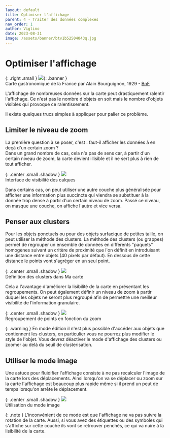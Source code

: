 ```yaml
---
layout: default
title: Optimiser l'affichage
parent: 4 - Traiter des données complexes
nav_order: 1
author: Viglino
date: 2023-08-31
image: /assets/banner/btv1b52504043q.jpg
---
```

# Optimiser l'affichage

{: .right .small }
![](/Macarte-MI/assets/banner/btv1b52504043q.jpg){: .banner }   
Carte gastronomique de la France par Alain Bourguignon, 1929 - [BnF](https://gallica.bnf.fr/ark:/12148/btv1b52504043q/)

L'affichage de nombreuses données sur la carte peut drastiquement ralentir l'affichage. Ce n'est pas le nombre d'objets en soit mais le nombre d'objets visibles qui provoque ce ralentissement.

Il existe quelques trucs simples à appliquer pour palier ce problème.

## Limiter le niveau de zoom

La première question à se poser, c'est : faut-il afficher les données à en deçà d'un certain zoom ?   
Dans un grand nombre de cas, cela n'a pas de sens car, à partir d'un certain niveau de zoom, la carte devient illisible et il ne sert plus à rien de tout afficher.

{: .center .small .shadow }
![](/Macarte-MI/assets/img/ch4.1-visibility.png)   
Interface de visibilité des calques

Dans certains cas, on peut utiliser une autre couche plus généralisée pour afficher une information plus succincte qui viendra se substituer à la donnée trop dense à partir d'un certain niveau de zoom. Passé ce niveau, on masque une couche, on affiche l'autre et vice versa.

## Penser aux clusters

Pour les objets ponctuels ou pour des objets surfacique de petites taille, on peut utiliser la méthode des clusters.
La méthode des clusters (ou grappes) permet de regrouper un ensemble de données en différents "paquets" homogènes suivant un critère de proximité que l'on définit en introduisant une distance entre objets (40 pixels par défaut). En dessous de cette distance le points vont s'agréger en un seul point.

{: .center .small .shadow }
![](/Macarte-MI/assets/img/ch4.1-cluster.png)   
Définition des clusters dans Ma carte

Cela a l'avantage d'améliorer la lisibilité de la carte en présentant les regroupements. On peut également définir un niveau de zoom à partir duquel les objets ne seront plus regroupé afin de permettre une meilleur visibilité de l'information granulaire.

{: .center .small .shadow }
![](/Macarte-MI/assets/img/ch4.1-clusters.gif)   
Regroupement de points en fonction du zoom

{: .warning }
En mode édition il n'est plus possible d'accéder aux objets que contiennent les clusters, en particulier vous ne pourrez plus modifier le style de l'objet. Vous devrez déactiver le mode d'affichage des clusters ou zoomer au delà du seuil de clusterisation.

## Utiliser le mode image

Une astuce pour fluidifier l'affichage consiste à ne pas recalculer l'image de la carte lors des déplacements. Ainsi lorsqu'on va se déplacer ou zoom sur la carte l'affichage est beaucoup plus rapide même si il prend un peut de temps lorsqu'on arrête le déplacement.

{: .center .small .shadow }
![](/Macarte-MI/assets/img/ch4.1-image.png)   
Utilisation du mode image

{: .note }
L'inconvénient de ce mode est que l'affichage ne va pas suivre la rotation de la carte. Aussi, si vous avez des étiquettes ou des symboles qui s'affiche sur cette couche ils vont se retrouver penchés, ce qui va nuire à la lisibilité de la carte.
